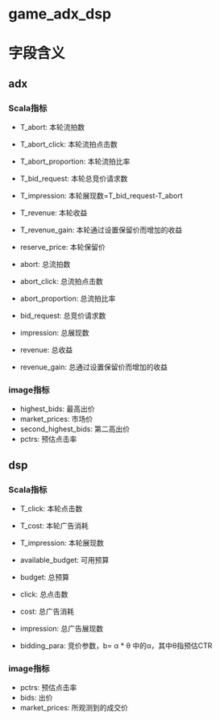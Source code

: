 # game_adx_dsp


# 字段含义

## adx

### Scala指标
* T_abort: 本轮流拍数
* T_abort_click: 本轮流拍点击数
* T_abort_proportion: 本轮流拍比率
* T_bid_request: 本轮总竞价请求数
* T_impression: 本轮展现数=T_bid_request-T_abort
* T_revenue: 本轮收益
* T_revenue_gain: 本轮通过设置保留价而增加的收益
* reserve_price: 本轮保留价


* abort: 总流拍数
* abort_click: 总流拍点击数
* abort_proportion: 总流拍比率
* bid_request: 总竞价请求数
* impression: 总展现数
* revenue: 总收益
* revenue_gain: 总通过设置保留价而增加的收益

### image指标
* highest_bids: 最高出价
* market_prices: 市场价
* second_highest_bids: 第二高出价
* pctrs: 预估点击率

## dsp
### Scala指标

* T_click: 本轮点击数
* T_cost: 本轮广告消耗
* T_impression: 本轮展现数

* available_budget: 可用预算
* budget: 总预算
* click: 总点击数
* cost: 总广告消耗
* impression: 总广告展现数
* bidding_para: 竞价参数，b= α * θ 中的α，其中θ指预估CTR


### image指标
* pctrs: 预估点击率
* bids: 出价
* market_prices: 所观测到的成交价